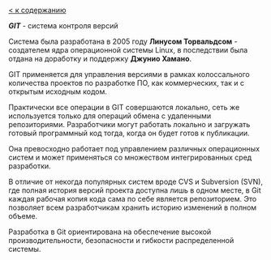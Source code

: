 [< к содержанию](/readme.md)

***GIT*** - система контроля версий

Система была разработана в 2005 году **Линусом Торвальдсом** - создателем ядра операционной системы Linux, в последствии была отдана на доработку и поддержку **Джунио Хамано**.

GIT применяется для управления версиями в рамках колоссального количества проектов по разработке ПО, как коммерческих, так и с открытым исходным кодом.

Практически все операции в GIT совершаются локально, сеть же используется только для операций обмена с удаленными репозиториями. Разработчики могут работать локально и загружать готовый программный код тогда, когда он будет готов к публикации.

Она превосходно работает под управлением различных операционных систем и может применяться со множеством интегрированных сред разработки.

В отличие от некогда популярных систем вроде CVS и Subversion (SVN), где полная история версий проекта доступна лишь в одном месте, в Git каждая рабочая копия кода сама по себе является репозиторием. Это позволяет всем разработчикам хранить историю изменений в полном объеме.

Разработка в Git ориентирована на обеспечение высокой производительности, безопасности и гибкости распределенной системы.